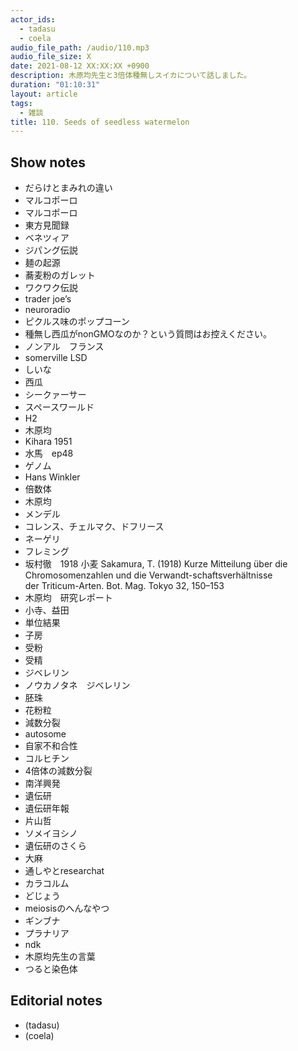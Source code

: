 ```yaml
---
actor_ids:
  - tadasu
  - coela
audio_file_path: /audio/110.mp3
audio_file_size: X
date: 2021-08-12 XX:XX:XX +0900
description: 木原均先生と3倍体種無しスイカについて話しました。
duration: "01:10:31"
layout: article
tags:
  - 雑談
title: 110. Seeds of seedless watermelon
---
```


## Show notes
- だらけとまみれの違い
- マルコポーロ
- マルコポーロ
- 東方見聞録
- ベネツィア
- ジパング伝説
- 麺の起源
- 蕎麦粉のガレット
- ワクワク伝説
- trader joe’s
- neuroradio
- ピクルス味のポップコーン
- 種無し西瓜がnonGMOなのか？という質問はお控えください。
- ノンアル　フランス
- somerville LSD
- しいな
- 西瓜
- シークァーサー
- スペースワールド
- H2
- 木原均
- Kihara 1951
- 水馬　ep48
- ゲノム
- Hans Winkler
- 倍数体
- 木原均
- メンデル
- コレンス、チェルマク、ドフリース
- ネーゲリ
- フレミング
- 坂村徹　1918 小麦 		Sakamura, T. (1918) Kurze Mitteilung über die Chromosomenzahlen und die Verwandt-schaftsverhältnisse der Triticum-Arten. Bot. Mag. Tokyo 32, 150–153
- 木原均　研究レポート
- 小寺、益田  
- 単位結果
- 子房
- 受粉
- 受精
- ジベレリン
- ノウカノタネ　ジベレリン
- 胚珠
- 花粉粒
- 減数分裂
- autosome 
- 自家不和合性
- コルヒチン
- 4倍体の減数分裂
- 南洋興発
- 遺伝研
- 遺伝研年報
- 片山哲
- ソメイヨシノ
- 遺伝研のさくら
- 大麻
- 通しやとresearchat
- カラコルム
- どじょう
- meiosisのへんなやつ
- ギンブナ
- プラナリア
- ndk
- 木原均先生の言葉
- つると染色体

## Editorial notes
- (tadasu)
- (coela)

